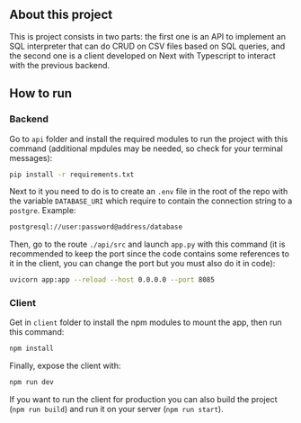 ## About this project

This is project consists in two parts: the first one is an API to implement an SQL interpreter that can do CRUD on CSV files based on SQL queries, and the second one is a client developed on Next with Typescript to interact with the previous backend.

## How to run

### Backend

Go to `api` folder and install the required modules to run the project with this command (additional mpdules may be needed, so check for your terminal messages):

```bash
pip install -r requirements.txt 
```

Next to it you need to do is to create an `.env` file in the root of the repo with the variable `DATABASE_URI` which require to contain the connection string to a `postgre`. Example:

```bash
postgresql://user:password@address/database
```

Then, go to the route `./api/src` and launch `app.py` with this command (it is recommended to keep the port since the code contains some references to it in the client, you can change the port but you must also do it in code):

```bash
uvicorn app:app --reload --host 0.0.0.0 --port 8085
```

### Client

Get in `client` folder to install the npm modules to mount the app, then run this command:

```bash
npm install
```
Finally, expose the client with:

```bash
npm run dev
```

If you want to run the client for production you can also build the project (`npm run build`) and run it on your server (`npm run start`).